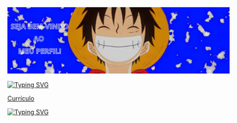 <img src="foto_luffy.jpg"/>

<a href="https://git.io/typing-svg"><img src="https://readme-typing-svg.demolab.com?font=Chela+One&pause=1000&color=19ABFF&random=false&width=435&lines=Para+mais+informa%C3%A7%C3%B5es+meu+curr%C3%ADculo+abaixo!" alt="Typing SVG" /></a>

<a href="Currículo.v1.pdf" dowload="Currículo" type="application/pdf">Currículo</a>

<a href="https://git.io/typing-svg"><img src="https://readme-typing-svg.demolab.com?font=Chela+One&duration=5500&pause=100&color=19ABFF&random=false&width=435&lines=Sou+desenvolvedor+Front-End!;Estudando+para+ser+Full-Stack!" alt="Typing SVG" /></a>
